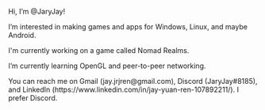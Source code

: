<p>
Hi, I’m @JaryJay!
</p>
<p>
I’m interested in making games and apps for Windows, Linux, and maybe Android.
</p>
<p>
I'm currently working on a game called Nomad Realms.
</p>
<p>
I’m currently learning OpenGL and peer-to-peer networking.
</p>
<p>
You can reach me on Gmail (jay.jrjren@gmail.com), Discord (JaryJay#8185), and LinkedIn (https://www.linkedin.com/in/jay-yuan-ren-107892211/). I prefer Discord.
</p>

<!---
JaryJay/JaryJay is a ✨ special ✨ repository because its `README.md` (this file) appears on your GitHub profile.
You can click the Preview link to take a look at your changes.
--->
